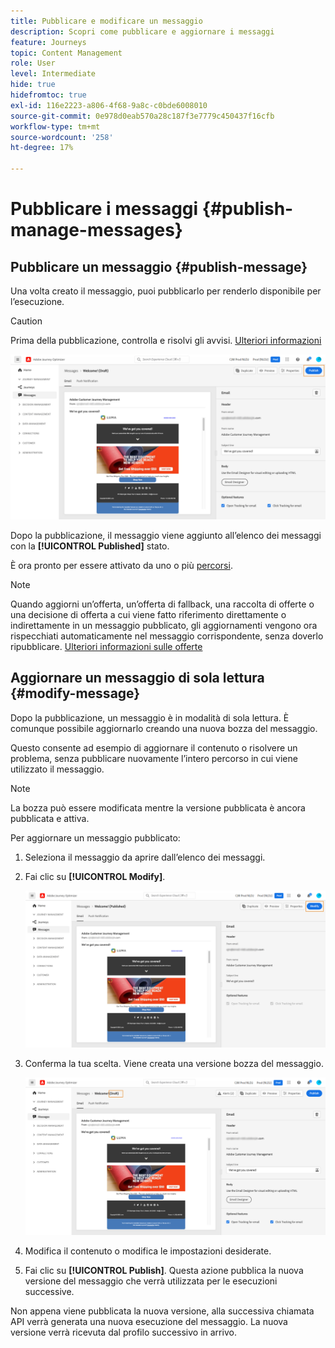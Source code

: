 ```yaml
---
title: Pubblicare e modificare un messaggio
description: Scopri come pubblicare e aggiornare i messaggi
feature: Journeys
topic: Content Management
role: User
level: Intermediate
hide: true
hidefromtoc: true
exl-id: 116e2223-a806-4f68-9a8c-c0bde6008010
source-git-commit: 0e978d0eab570a28c187f3e7779c450437f16cfb
workflow-type: tm+mt
source-wordcount: '258'
ht-degree: 17%

---
```


# Pubblicare i messaggi {#publish-manage-messages}

## Pubblicare un messaggio {#publish-message}

Una volta creato il messaggio, puoi pubblicarlo per renderlo disponibile per l’esecuzione.

>[!CAUTION]
>
>Prima della pubblicazione, controlla e risolvi gli avvisi. [Ulteriori informazioni](alerts.md)

![](assets/publish-message.png)

Dopo la pubblicazione, il messaggio viene aggiunto all’elenco dei messaggi con la **[!UICONTROL Published]** stato.

È ora pronto per essere attivato da uno o più [percorsi](../building-journeys/journey.md).

>[!NOTE]
>
>Quando aggiorni un’offerta, un’offerta di fallback, una raccolta di offerte o una decisione di offerta a cui viene fatto riferimento direttamente o indirettamente in un messaggio pubblicato, gli aggiornamenti vengono ora rispecchiati automaticamente nel messaggio corrispondente, senza doverlo ripubblicare. [Ulteriori informazioni sulle offerte](../offers/get-started/starting-offer-decisioning.md)

## Aggiornare un messaggio di sola lettura {#modify-message}

Dopo la pubblicazione, un messaggio è in modalità di sola lettura. È comunque possibile aggiornarlo creando una nuova bozza del messaggio.

Questo consente ad esempio di aggiornare il contenuto o risolvere un problema, senza pubblicare nuovamente l’intero percorso in cui viene utilizzato il messaggio.

>[!NOTE]
>
>La bozza può essere modificata mentre la versione pubblicata è ancora pubblicata e attiva.

Per aggiornare un messaggio pubblicato:

1. Seleziona il messaggio da aprire dall’elenco dei messaggi.

1. Fai clic su **[!UICONTROL Modify]**.

   ![](assets/message-modify.png)

1. Conferma la tua scelta. Viene creata una versione bozza del messaggio.

   ![](assets/message-modify-v2.png)

1. Modifica il contenuto o modifica le impostazioni desiderate.
1. Fai clic su **[!UICONTROL Publish]**. Questa azione pubblica la nuova versione del messaggio che verrà utilizzata per le esecuzioni successive.

Non appena viene pubblicata la nuova versione, alla successiva chiamata API verrà generata una nuova esecuzione del messaggio. La nuova versione verrà ricevuta dal profilo successivo in arrivo.

<!--For batch messages, the audience/segment being processed in the previous execution will not be affected by the new version. Only the next incoming API call with an audience/segment will generate a new message execution with the new version. -->
